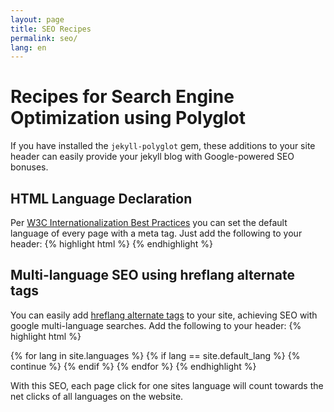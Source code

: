 ```yaml
---
layout: page
title: SEO Recipes
permalink: seo/
lang: en
---
```

# Recipes for Search Engine Optimization using Polyglot

If you have installed the `jekyll-polyglot` gem, these additions to your site header can easily provide your jekyll blog with Google-powered SEO bonuses.

## HTML Language Declaration

Per [W3C Internationalization Best Practices](http://www.w3.org/International/geo/html-tech/tech-lang.html#ri20060630.133615821)
you can set the default language of every page with a meta tag. Just add the following to your header:
{% highlight html %}
<meta http-equiv="Content-Language" content="!!LANGUAGE!!">
{% endhighlight %}

## Multi-language SEO using hreflang alternate tags

You can easily add [hreflang alternate tags](https://support.google.com/webmasters/answer/189077?hl=en)
to your site, achieving SEO with google multi-language searches. Add the following to your header:
{% highlight html %}
<link rel="alternate"
      hreflang="{{site.default_lang}}"
      href="http://yoursite.com{{page.permalink}}" />
{% for lang in site.languages %}
{% if lang == site.default_lang %}
  {% continue %}
{% endif %}
<link rel="alternate"
    hreflang="{{lang}}"
    href="http://yoursite.com/{{lang}}{{page.permalink}}" />
{% endfor %}
{% endhighlight %}

With this SEO, each page click for one sites language will count towards the net clicks of all languages on the website.
